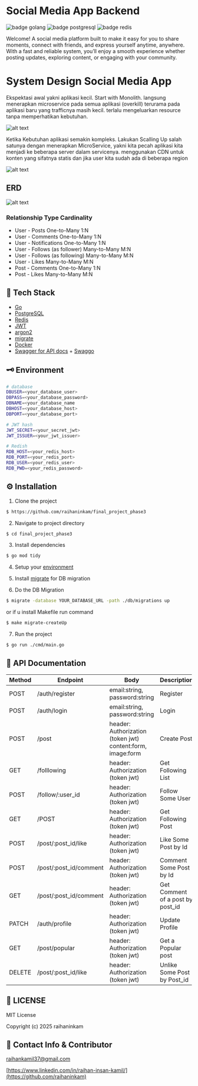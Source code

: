# Social Media App Backend

![badge golang](https://img.shields.io/badge/Go-00ADD8?style=for-the-badge&logo=go&logoColor=white)
![badge postgresql](https://img.shields.io/badge/PostgreSQL-316192?style=for-the-badge&logo=postgresql&logoColor=white)
![badge redis](https://img.shields.io/badge/redis-%23DD0031.svg?&style=for-the-badge&logo=redis&logoColor=white)

Welcome!
A social media platform built to make it easy for you to share moments, connect with friends, and express yourself anytime, anywhere. With a fast and reliable system, you’ll enjoy a smooth experience whether posting updates, exploring content, or engaging with your community.

# System Design Social Media App

Ekspektasi awal yakni aplikasi kecil. Start with Monolith. langsung menerapkan microservice pada semua aplikasi (overkill) terurama pada aplikasi baru yang trafficnya masih kecil. terlalu mengeluarkan resource tanpa memperhatikan kebutuhan.

![alt text](/systemDesign1.png)

Ketika Kebutuhan aplikasi semakin kompleks. Lakukan Scalling Up salah satunya dengan menerapkan MicroService, yakni kita pecah aplikasi kita menjadi ke beberapa server dalam servicenya. menggunakan CDN untuk konten yang sifatnya statis dan jika user kita sudah ada di beberapa region

![alt text](/systemDesign2.png)

## ERD

![alt text](/erd.png)

### Relationship Type Cardinality

- User - Posts One-to-Many 1:N
- User - Comments One-to-Many 1:N
- User - Notifications One-to-Many 1:N
- User - Follows (as follower) Many-to-Many M:N
- User - Follows (as following) Many-to-Many M:N
- User - Likes Many-to-Many M:N
- Post - Comments One-to-Many 1:N
- Post - Likes Many-to-Many M:N

## 🔧 Tech Stack

- [Go](https://go.dev/dl/)
- [PostgreSQL](https://www.postgresql.org/download/)
- [Redis](https://redis.io/docs/latest/operate/oss_and_stack/install/archive/install-redis/install-redis-on-windows/)
- [JWT](https://github.com/golang-jwt/jwt)
- [argon2](https://pkg.go.dev/golang.org/x/crypto/argon2)
- [migrate](https://github.com/golang-migrate/migrate)
- [Docker](https://docs.docker.com/engine/install/ubuntu/#install-using-the-repository)
- [Swagger for API docs](https://swagger.io/) + [Swaggo](https://github.com/swaggo/swag)

## 🗝️ Environment

```bash
# database
DBUSER=<your_database_user>
DBPASS=<your_database_password>
DBNAME=<your_database_name
DBHOST=<your_database_host>
DBPORT=<your_database_port>

# JWT hash
JWT_SECRET=<your_secret_jwt>
JWT_ISSUER=<your_jwt_issuer>

# Redish
RDB_HOST=<your_redis_host>
RDB_PORT=<your_redis_port>
RDB_USER=<your_redis_user>
RDB_PWD=<your_redis_password>


```

## ⚙️ Installation

1. Clone the project

```sh
$ https://github.com/raihaninkam/final_project_phase3
```

2. Navigate to project directory

```sh
$ cd final_project_phase3
```

3. Install dependencies

```sh
$ go mod tidy
```

4. Setup your [environment](##-environment)

5. Install [migrate](https://github.com/golang-migrate/migrate/tree/master/cmd/migrate#installation) for DB migration

6. Do the DB Migration

```sh
$ migrate -database YOUR_DATABASE_URL -path ./db/migrations up
```

or if u install Makefile run command

```sh
$ make migrate-createUp
```

7. Run the project

```sh
$ go run ./cmd/main.go
```

## 🚧 API Documentation

| Method | Endpoint               | Body                                                       | Description                      |
| ------ | ---------------------- | ---------------------------------------------------------- | -------------------------------- |
| POST   | /auth/register         | email:string, password:string                              | Register                         |
| POST   | /auth/login            | email:string, password:string                              | Login                            |
| POST   | /post                  | header: Authorization (token jwt) content:form, image:form | Create Post                      |
| GET    | /folllowing            | header: Authorization (token jwt)                          | Get Following List               |
| POST   | /follow/:user_id       | header: Authorization (token jwt)                          | Follow Some User                 |
| GET    | /POST                  | header: Authorization (token jwt)                          | Get Following Post               |
| POST   | /post/:post_id/like    | header: Authorization (token jwt)                          | Like Some Post by Id             |
| POST   | /post/:post_id/comment | header: Authorization (token jwt)                          | Comment Some Post by Id          |
| GET    | /post/:post_id/comment | header: Authorization (token jwt)                          | Get Comment of a post by post_id |
| PATCH  | /auth/profile          | header: Authorization (token jwt)                          | Update Profile                   |
| GET    | /post/popular          | header: Authorization (token jwt)                          | Get a Popular post               |
| DELETE | /post/:post_id/like    | header: Authorization (token jwt)                          | Unlike Some Post by Post_id      |

## 📄 LICENSE

MIT License

Copyright (c) 2025 raihaninkam

## 📧 Contact Info & Contributor

raihankamil37@gmail.com

[https://www.linkedin.com/in/raihan-insan-kamil/](https://github.com/raihaninkam)
